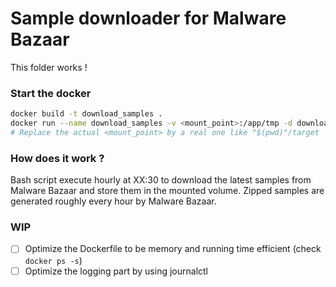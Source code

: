 # Sample downloader for Malware Bazaar

This folder works !


### Start the docker

```bash
docker build -t download_samples .
docker run --name download_samples -v <mount_point>:/app/tmp -d download_samples
# Replace the actual <mount_point> by a real one like "$(pwd)"/target
```

### How does it work ?

Bash script execute hourly at XX:30 to download the latest samples from Malware Bazaar and store them in the mounted volume.
Zipped samples are generated roughly every hour by Malware Bazaar.

### WIP

- [ ] Optimize the Dockerfile to be memory  and running time efficient (check `docker ps -s`)
- [ ] Optimize the logging part by using journalctl